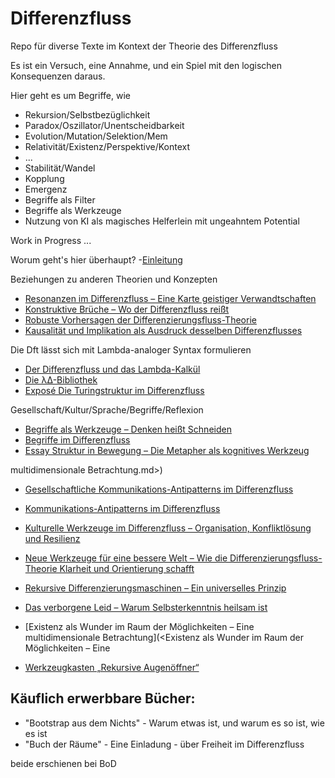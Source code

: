 # Differenzfluss

Repo für diverse Texte im Kontext der Theorie des Differenzfluss

Es ist ein Versuch, eine Annahme, und ein Spiel mit den logischen Konsequenzen daraus. 

Hier geht es um Begriffe, wie
- Rekursion/Selbstbezüglichkeit
- Paradox/Oszillator/Unentscheidbarkeit
- Evolution/Mutation/Selektion/Mem
- Relativität/Existenz/Perspektive/Kontext
- ...
- Stabilität/Wandel
- Kopplung
- Emergenz
- Begriffe als Filter
- Begriffe als Werkzeuge
- Nutzung von KI als magisches Helferlein mit ungeahntem Potential

Work in Progress ...

Worum geht's hier überhaupt?
-[Einleitung](Einleitung.md)

Beziehungen zu anderen Theorien und Konzepten
- [Resonanzen im Differenzfluss – Eine Karte geistiger Verwandtschaften](<Resonanzen im Differenzfluss – Eine Karte geistiger Verwandtschaften.md>)
- [Konstruktive Brüche – Wo der Differenzfluss reißt](<Konstruktive Brüche – Wo der Differenzfluss reißt.md>)
- [Robuste Vorhersagen der Differenzierungsfluss-Theorie](<Robuste Vorhersagen der Differenzierungsfluss-Theorie.md>)
- [Kausalität und Implikation als Ausdruck desselben Differenzflusses](<Kausalität und Implikation als Ausdruck desselben Differenzflusses.md>)

Die Dft lässt sich mit Lambda-analoger Syntax formulieren
- [Der Differenzfluss und das Lambda-Kalkül](<Der Differenzfluss und das Lambda-Kalkül.md>)
- [Die λΔ-Bibliothek](<Die λΔ-Bibliothek.md>)
- [Exposé Die Turingstruktur im Differenzfluss](<Exposé Die Turingstruktur im Differenzfluss.md>)

Gesellschaft/Kultur/Sprache/Begriffe/Reflexion
- [Begriffe als Werkzeuge – Denken heißt Schneiden](<Begriffe als Werkzeuge – Denken heißt Schneiden.md>)
- [Begriffe im Differenzfluss](<Begriffe im Differenzfluss.md>)
- [Essay Struktur in Bewegung – Die Metapher als kognitives Werkzeug](<Essay Struktur in Bewegung – Die Metapher als kognitives Werkzeug.md>)

multidimensionale Betrachtung.md>)
- [Gesellschaftliche Kommunikations-Antipatterns im Differenzfluss](<Gesellschaftliche Kommunikations-Antipatterns im Differenzfluss.md>)
- [Kommunikations-Antipatterns im Differenzfluss](<Kommunikations-Antipatterns im Differenzfluss.md>)

- [Kulturelle Werkzeuge im Differenzfluss – Organisation, Konfliktlösung und Resilienz](<Kulturelle Werkzeuge im Differenzfluss – Organisation, Konfliktlösung und Resilienz.md>)
- [Neue Werkzeuge für eine bessere Welt – Wie die Differenzierungsfluss-Theorie Klarheit und Orientierung schafft](<Neue Werkzeuge für eine bessere Welt – Wie die Differenzierungsfluss-Theorie Klarheit und Orientierung schafft.md>)
- [Rekursive Differenzierungsmaschinen – Ein universelles Prinzip](<Rekursive Differenzierungsmaschinen – Ein universelles Prinzip.md>)

- [Das verborgene Leid – Warum Selbsterkenntnis heilsam ist](<Das verborgene Leid – Warum Selbsterkenntnis heilsam ist.md>)
- [Existenz als Wunder im Raum der Möglichkeiten – Eine multidimensionale Betrachtung](<Existenz als Wunder im Raum der Möglichkeiten – Eine
  
- [Werkzeugkasten „Rekursive Augenöffner“](<Werkzeugkasten „Rekursive Augenöffner“.md>)





## Käuflich erwerbbare Bücher:
- "Bootstrap aus dem Nichts" - Warum etwas ist, und warum es so ist, wie es ist
- "Buch der Räume" - Eine Einladung - über Freiheit im Differenzfluss
  
beide erschienen bei BoD
